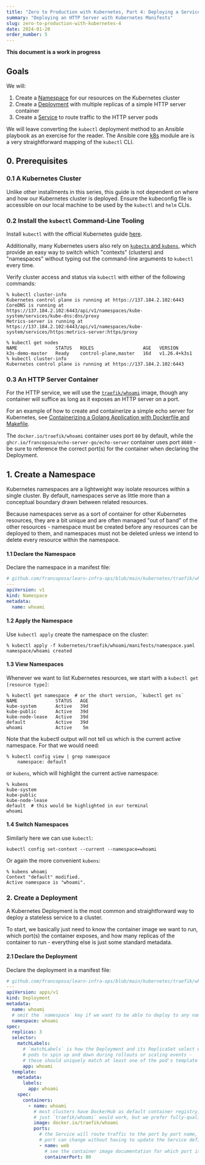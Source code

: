```yaml
---
title: "Zero to Production with Kubernetes, Part 4: Deploying a Service to Kubernetes"
summary: "Deploying an HTTP Server with Kubernetes Manifests"
slug: zero-to-production-with-kubernetes-4
date: 2024-01-20
order_number: 5
---
```


**This document is a work in progress**

## Goals

We will:

1. Create a [Namespace](https://kubernetes.io/docs/concepts/overview/working-with-objects/namespaces/)
for our resources on the Kubernetes cluster
2. Create a [Deployment](https://kubernetes.io/docs/concepts/workloads/controllers/deployment/)
with multiple replicas of a simple HTTP server container
3. Create a [Service](https://kubernetes.io/docs/concepts/services-networking/service/)
to route traffic to the HTTP server pods

[//]: # (We will leave converting the Kubernetes deployment method to an Ansible playbook as an exercise for the reader.)

[//]: # (The Ansible core [k8s]&#40;https://docs.ansible.com/ansible/latest/collections/kubernetes/core/k8s_module.html&#41;)

[//]: # (module are is a very straightforward mapping of the `kubectl` CLI.)

We will leave converting the `kubectl` deployment method to an Ansible playbook as an exercise for the reader.
The Ansible core [k8s](https://docs.ansible.com/ansible/latest/collections/kubernetes/core/k8s_module.html)
module are is a very straightforward mapping of the `kubectl` CLI.

## 0. Prerequisites

### 0.1 A Kubernetes Cluster

Unlike other installments in this series, this guide is not dependent on where and how our Kubernetes cluster is deployed.
Ensure the kubeconfig file is accessible on our local machine to be used by the `kubectl` and `helm` CLIs.

### 0.2 Install the `kubectl` Command-Line Tooling

Install `kubectl` with the official Kubernetes guide [here](https://kubernetes.io/docs/tasks/tools/#kubectl).

Additionally, many Kubernetes users also rely on [`kubectx` and `kubens`](https://github.com/ahmetb/kubectx),
which provide an easy way to switch which "contexts" (clusters) and "namespaces"
without typing out the command-line arguments to `kubectl` every time.

Verify cluster access and status via `kubectl` with either of the following commands:

```shell
% kubectl cluster-info
Kubernetes control plane is running at https://137.184.2.102:6443
CoreDNS is running at https://137.184.2.102:6443/api/v1/namespaces/kube-system/services/kube-dns:dns/proxy
Metrics-server is running at https://137.184.2.102:6443/api/v1/namespaces/kube-system/services/https:metrics-server:https/proxy

% kubectl get nodes
NAME              STATUS   ROLES                  AGE   VERSION
k3s-demo-master   Ready    control-plane,master   16d   v1.26.4+k3s1
% kubectl cluster-info
Kubernetes control plane is running at https://137.184.2.102:6443
```

### 0.3 An HTTP Server Container

For the HTTP service, we will use the [`traefik/whoami`](https://hub.docker.com/r/traefik/whoami) image,
though any container will suffice as long as it exposes an HTTP server on a port.

For an example of how to create and containerize a simple echo server for Kubernetes,
see [Containerizing a Golang Application with Dockerfile and Makefile](/resources/golang/golang-containerizing-dockerfile-makefile/).

The `docker.io/traefik/whoami` container uses port `80` by default, while the
`ghcr.io/francoposa/echo-server-go/echo-server` container uses port `8080` -
be sure to reference the correct port(s) for the container when declaring the Deployment.

[//]: # (### 0.3 Install the `helm` Command-Line Interface)

[//]: # ()
[//]: # (Install `helm` with the official instructions [here]&#40;https://helm.sh/docs/intro/install/&#41;.)

[//]: # ()
[//]: # (The `helm` command will utilize the same kubeconfig as is configured for our `kubectl` CLI,)

[//]: # (and respects the context and namespace configuration applied by `kubectx` and `kubens`.)

## 1. Create a Namespace

Kubernetes namespaces are a lightweight way isolate resources within a single cluster.
By default, namespaces serve as little more than a conceptual boundary drawn between related resources.

Because namespaces serve as a sort of container for other Kubernetes resources,
they are a bit unique and are often managed "out of band" of the other resources -
namespace must be created before any resources can be deployed to them,
and namespaces must not be deleted unless we intend to delete every resource within the namespace.

#### 1.1 Declare the Namespace

Declare the namespace in a manifest file: 

```yaml
# github.com/francoposa/learn-infra-ops/blob/main/kubernetes/traefik/whoami/manifests/namespace.yaml
---
apiVersion: v1
kind: Namespace
metadata:
  name: whoami
```

#### 1.2 Apply the Namespace

Use `kubectl apply`  create the namespace on the cluster:

```shell
% kubectl apply -f kubernetes/traefik/whoami/manifests/namespace.yaml
namespace/whoami created
```

#### 1.3 View Namespaces

Whenever we want to list Kubernetes resources, we start with a `kubectl get [resource type]`:

```shell
% kubectl get namespace  # or the short version, `kubectl get ns`
NAME              STATUS   AGE
kube-system       Active   39d
kube-public       Active   39d
kube-node-lease   Active   39d
default           Active   39d
whoami            Active    5m
```

Note that the kubectl output will not tell us which is the current active namespace.
For that we would need:

```shell
% kubectl config view | grep namespace
    namespace: default
```

or `kubens`, which will highlight the current active namespace:

```shell
% kubens
kube-system
kube-public
kube-node-lease
default  # this would be highlighted in our terminal
whoami
```

#### 1.4 Switch Namespaces

Similarly here we can use `kubectl`:

```shell
kubectl config set-context --current --namespace=whoami
```

Or again the more convenient `kubens`:

```shell
% kubens whoami
Context "default" modified.
Active namespace is "whoami".
```

### 2. Create a Deployment

A Kubernetes Deployment is the most common and straightforward way to deploy a stateless service to a cluster.

To start, we basically just need to know the container image we want to run,
which port(s) the container exposes, and how many replicas of the container to run -
everything else is just some standard metadata.

#### 2.1 Declare the Deployment

Declare the deployment in a manifest file:

```yaml
# github.com/francoposa/learn-infra-ops/blob/main/kubernetes/traefik/whoami/manifests/whoami.yaml
---
apiVersion: apps/v1
kind: Deployment
metadata:
  name: whoami
  # omit the `namespace` key if we want to be able to deploy to any namespace
  namespace: whoami
spec:
  replicas: 3
  selector:
    matchLabels:
      # `matchLabels` is how the Deployment and its ReplicaSet select which
      # pods to spin up and down during rollouts or scaling events -
      # these should uniquely match at least one of the pod's template metadata labels
      app: whoami
  template:
    metadata:
      labels:
        app: whoami
    spec:
      containers:
        - name: whoami
          # most clusters have DockerHub as default container registry, so
          # just `traefik/whoami` would work, but we prefer fully-qualified names
          image: docker.io/traefik/whoami
          ports:
            # the Service will route traffic to the port by port name, so the container's
            # port can change without having to update the Service definition
            - name: web
              # see the container image documentation for which port is exposed
              containerPort: 80
```
